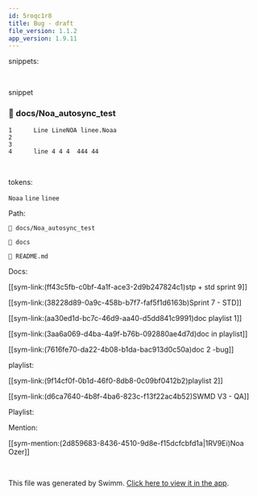 ```yaml
---
id: 5roqc1r8
title: Bug - draft
file_version: 1.1.2
app_version: 1.9.11
---
```


snippets:

<br/>

snippet
<!-- NOTE-swimm-snippet: the lines below link your snippet to Swimm -->
### 📄 docs/Noa_autosync_test
```
1      Line LineNOA linee.Noaa 
2      
3      
4      line 4 4 4  444 44 
```

<br/>

tokens:

`Noaa`<swm-token data-swm-token=":docs/Noa_autosync_test:1:6:6:`Line LineNOA linee.Noaa `"/> `line` `linee`<swm-token data-swm-token=":docs/Noa_autosync_test:1:4:4:`Line LineNOA linee.Noaa `"/>

Path:

`📄 docs/Noa_autosync_test`

`📄 docs`

`📄 README.md`

Docs:

[[sym-link:(ff43c5fb-c0bf-4a1f-ace3-2d9b247824c1)stp + std sprint 9]]

[[sym-link:(38228d89-0a9c-458b-b7f7-faf5f1d6163b)Sprint 7 - STD]]

[[sym-link:(aa30ed1d-bc7c-46d9-aa40-d5dd841c9991)doc playlist 1]]

[[sym-link:(3aa6a069-d4ba-4a9f-b76b-092880ae4d7d)doc in playlist]]

[[sym-link:(7616fe70-da22-4b08-b1da-bac913d0c50a)doc 2 -bug]]

playlist:

[[sym-link:(9f14cf0f-0b1d-46f0-8db8-0c09bf0412b2)playlist 2]]

[[sym-link:(d6ca7640-4b8f-4ba6-823c-f13f22ac4b52)SWMD V3 - QA]]

Playlist:

Mention:

[[sym-mention:(2d859683-8436-4510-9d8e-f15dcfcbfd1a|1RV9Ei)Noa Ozer]]

<br/>

This file was generated by Swimm. [Click here to view it in the app](https://swimm-web-app.web.app/repos/Z2l0aHViJTNBJTNBTm9hUmVwbyUzQSUzQU5vYW96ZXI=/docs/5roqc1r8).
